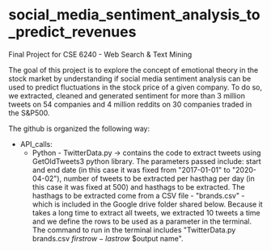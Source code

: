 # social_media_sentiment_analysis_to_predict_revenues
Final Project for CSE 6240 - Web Search &amp; Text Mining

The goal of this project is to explore the concept of emotional theory in the stock market by understanding if social media sentiment analysis can be used to predict fluctuations in the stock price of a given company. To do so, we extracted, cleaned and generated sentiment for more than 3 million tweets on 54 companies and 4 million reddits on 30 companies traded in the S&P500.

The github is organized the following way:
* API_calls: 
  * Python - TwitterData.py -> contains the code to extract tweets using GetOldTweets3 python library. The parameters passed include: start and end date (in this case it was fixed from "2017-01-01" to "2020-04-02"), number of tweets to be extracted per hasthag per day (in this case it was fixed at 500) and hasthags to be extracted. The hasthags to be extracted come from a CSV file - "brands.csv" - which is included in the Google drive folder shared below. Because it takes a long time to extract all tweets, we extracted 10 tweets a time and we define the rows to be used as a parameter in the terminal. The command to run in the terminal includes "TwitterData.py brands.csv $first row - last row$ $output name". 
